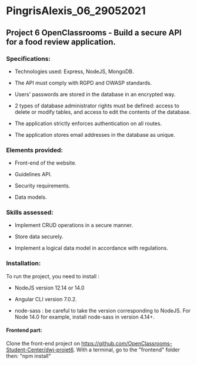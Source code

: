 # PingrisAlexis_06_29052021

## Project 6 OpenClassrooms - Build a secure API for a food review application.

### Specifications:

- Technologies used: Express, NodeJS, MongoDB.

- The API must comply with RGPD and OWASP standards.

- Users' passwords are stored in the database in an encrypted way.

- 2 types of database administrator rights must be defined: access to delete or modify tables, and access to edit the contents of the database.

- The application strictly enforces authentication on all routes.

- The application stores email addresses in the database as unique.
  
### Elements provided:

- Front-end of the website.

- Guidelines API.

- Security requirements.

- Data models.

### Skills assessed:

- Implement CRUD operations in a secure manner.

- Store data securely.

- Implement a logical data model in accordance with regulations.

### Installation:
To run the project, you need to install :

- NodeJS version 12.14 or 14.0 

- Angular CLI version 7.0.2.

- node-sass : be careful to take the version corresponding to NodeJS. For Node 14.0 for example, install node-sass in version 4.14+.


#### Frontend part:
Clone the front-end project on https://github.com/OpenClassrooms-Student-Center/dwj-projet6.
With a terminal, go to the "frontend" folder then:
"npm install"
